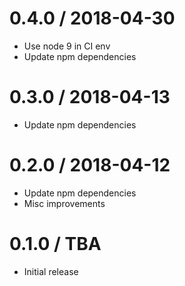 0.4.0 / 2018-04-30
==================
- Use node 9 in CI env
- Update npm dependencies

0.3.0 / 2018-04-13
==================
- Update npm dependencies

0.2.0 / 2018-04-12
==================
- Update npm dependencies
- Misc improvements

0.1.0 / TBA
==================
- Initial release
